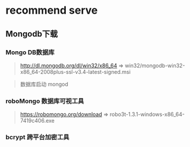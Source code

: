 # recommend serve

## Mongodb下载

### Mongo DB数据库
> http://dl.mongodb.org/dl/win32/x86_64 => win32/mongodb-win32-x86_64-2008plus-ssl-v3.4-latest-signed.msi

> 数据库启动 mongod
### roboMongo 数据库可视工具
> https://robomongo.org/download => robo3t-1.3.1-windows-x86_64-7419c406.exe

### bcrypt 跨平台加密工具
